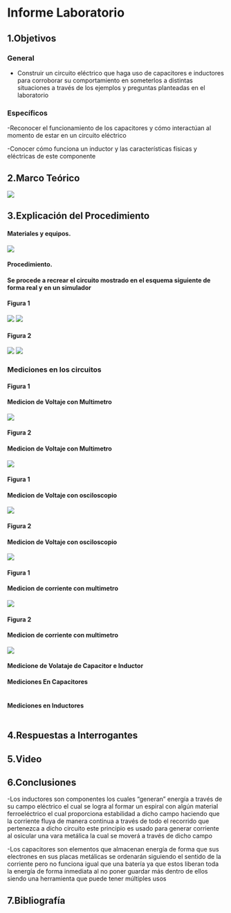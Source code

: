 # Informe Laboratorio
## 1.Objetivos
### General

- Construir un circuito eléctrico que haga uso de capacitores e inductores para corroborar su comportamiento en someterlos
a distintas situaciones a través de los ejemplos y preguntas planteadas en el laboratorio

### Específicos

-Reconocer el funcionamiento de los capacitores y cómo interactúan al momento de estar en un circuito eléctrico

-Conocer cómo funciona un inductor y las características físicas y eléctricas de este componente

## 2.Marco Teórico

![](https://cdn.discordapp.com/attachments/977016920224198709/1008939054039052329/unknown.png)


## 3.Explicación del Procedimiento

#### Materiales y equipos.

![](https://cdn.discordapp.com/attachments/977016920224198709/1008934317990354994/unknown.png)

#### Procedimiento.
#### Se procede a recrear el circuito mostrado en el esquema siguiente de forma real y en un simulador
#### Figura 1

![](https://cdn.discordapp.com/attachments/977016920224198709/1008934838180524194/unknown.png)
![](https://cdn.discordapp.com/attachments/977016920224198709/1008924053660250233/unknown.png)

#### Figura 2

![](https://cdn.discordapp.com/attachments/977016920224198709/1008934888545722461/unknown.png)
![](https://cdn.discordapp.com/attachments/977016920224198709/1008924624161091624/unknown.png)
### Mediciones en los circuitos 

#### Figura 1
#### Medicion de Voltaje con Multimetro
![](https://cdn.discordapp.com/attachments/977016920224198709/1008925640730357780/unknown.png)

#### Figura 2
#### Medicion de Voltaje con Multimetro
![](https://cdn.discordapp.com/attachments/977016920224198709/1008926825231167518/unknown.png)

#### Figura 1
#### Medicion de Voltaje con osciloscopio
![](https://cdn.discordapp.com/attachments/977016920224198709/1008928762798280794/unknown.png)

#### Figura 2
#### Medicion de Voltaje con osciloscopio
![](https://cdn.discordapp.com/attachments/977016920224198709/1008929637797212220/unknown.png)

#### Figura 1
#### Medicion de corriente con multimetro
![](https://cdn.discordapp.com/attachments/977016920224198709/1008936554263228557/unknown.png)

#### Figura 2
#### Medicion de corriente con multimetro
![](https://cdn.discordapp.com/attachments/977016920224198709/1008936914360995891/unknown.png)

#### Medicione de Volataje de Capacitor e Inductor
#### Mediciones En Capacitores

![]()

#### Mediciones en Inductores

![]()

## 4.Respuestas a Interrogantes

## 5.Video

## 6.Conclusiones

-Los inductores son componentes los cuales “generan” energía a través de su campo eléctrico el cual se logra al formar un espiral con algún material ferroeléctrico el cual proporciona estabilidad a dicho campo haciendo que la corriente fluya de manera continua a través de todo el recorrido que pertenezca a dicho circuito este principio es usado para generar corriente al osicular una vara metálica la cual se moverá a través de dicho campo 

-Los capacitores son elementos que almacenan energía de forma que sus electrones en sus placas metálicas se ordenarán siguiendo el sentido de la corriente pero no funciona igual que una batería ya que estos liberan toda la energía de forma inmediata al no poner guardar más dentro de ellos siendo una herramienta que puede tener múltiples usos

## 7.Bibliografía
